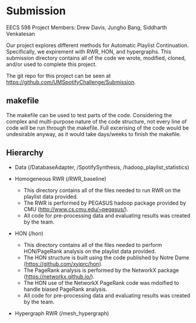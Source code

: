 # Submission

EECS 598 Project
Members: Drew Davis, Jungho Bang, Siddharth Venkatesan

Our project explores different methods for Automatic Playlist Continuation. Specifically, we expirement with RWR, HON, and hypergraphs. This submission directory contains all of the code we wrote, modified, cloned, and/or used to complete this project.

The git repo for this project can be seen at https://github.com/UMSpotifyChallenge/Submission.

## makefile

The makefile can be used to test parts of the code. Considering the complex and multi-purpose nature of the code structure, not every line of code will be run through the makefile. Full excerising of the code would be undesirable anyway, as it would take days/weeks to finish the makefile.


## Hierarchy
- Data (/DatabaseAdapter, /SpotifySynthesis, /hadoop_playlist_statistics)

- Homogeneous RWR (/RWR_baseline)
  - This directory contains all of the files needed to run RWR on the playlist data provided.
  - The RWR is performed by PEGASUS hadoop package provided by CMU (http://www.cs.cmu.edu/~pegasus/).
  - All code for pre-processing data and evaluating results was created by the team.

- HON (/hon)
  - This directory contains all of the files needed to perform HON/PageRank analysis on the playlist data provided.
  - The HON structure is built using the code published by Notre Dame (https://github.com/xyjprc/hon).
  - The PageRank analysis is performed by the NetworkX package (https://networkx.github.io/).
  - The HON use of the NetworkX PageRank code was mdoified to handle biased PageRank analysis.
  - All code for pre-processing data and evaluating results was created by the team.
  
- Hypergraph RWR (/mesh_hypergraph)
